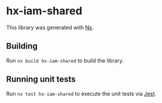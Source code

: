 # hx-iam-shared

This library was generated with [Nx](https://nx.dev).

## Building

Run `nx build hx-iam-shared` to build the library.

## Running unit tests

Run `nx test hx-iam-shared` to execute the unit tests via [Jest](https://jestjs.io).
